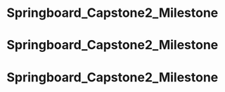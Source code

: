 # Springboard_Capstone2_Milestone
# Springboard_Capstone2_Milestone
# Springboard_Capstone2_Milestone
